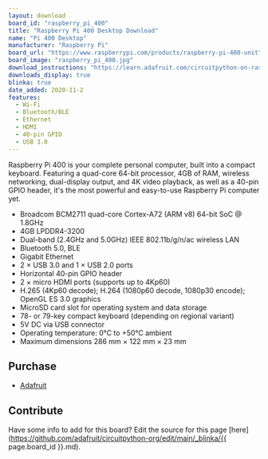 ```yaml
---
layout: download
board_id: "raspberry_pi_400"
title: "Raspberry Pi 400 Desktop Download"
name: "Pi 400 Desktop"
manufacturer: "Raspberry Pi"
board_url: "https://www.raspberrypi.com/products/raspberry-pi-400-unit"
board_image: "raspberry_pi_400.jpg"
download_instructions: "https://learn.adafruit.com/circuitpython-on-raspberrypi-linux/installing-circuitpython-on-raspberry-pi"
downloads_display: true
blinka: true
date_added: 2020-11-2
features:
  - Wi-Fi
  - Bluetooth/BLE
  - Ethernet
  - HDMI
  - 40-pin GPIO
  - USB 3.0
---
```


Raspberry Pi 400 is your complete personal computer, built into a compact keyboard. Featuring a quad-core 64-bit processor, 4GB of RAM, wireless networking, dual-display output, and 4K video playback, as well as a 40-pin GPIO header, it's the most powerful and easy-to-use Raspberry Pi computer yet.

- Broadcom BCM2711 quad-core Cortex-A72 (ARM v8) 64-bit SoC @ 1.8GHz
- 4GB LPDDR4-3200
- Dual-band (2.4GHz and 5.0GHz) IEEE 802.11b/g/n/ac wireless LAN
- Bluetooth 5.0, BLE
- Gigabit Ethernet
- 2 × USB 3.0 and 1 × USB 2.0 ports
- Horizontal 40-pin GPIO header
- 2 × micro HDMI ports (supports up to 4Kp60)
- H.265 (4Kp60 decode); H.264 (1080p60 decode, 1080p30 encode); OpenGL ES 3.0 graphics
- MicroSD card slot for operating system and data storage
- 78- or 79-key compact keyboard (depending on regional variant)
- 5V DC via USB connector
- Operating temperature: 0°C to +50°C ambient
- Maximum dimensions 286 mm × 122 mm × 23 mm

## Purchase
* [Adafruit](https://www.adafruit.com/product/4796)

## Contribute

Have some info to add for this board? Edit the source for this page [here](https://github.com/adafruit/circuitpython-org/edit/main/_blinka/{{ page.board_id }}.md).
